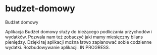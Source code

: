 # budzet-domowy
Budżet domowy

Aplikacja Budżet domowy służy do bieżącego podliczania przychodów i wydatków. Pozwala nam też zobaczyć jaki mamy miesięczny bilans pieniędzy. Dzięki tej aplikacji można łatwo zaplanować sobie codzienne wydatki.
Rozbudowywanie aplikacji: IN PROGRESS.

